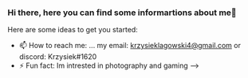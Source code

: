 ### Hi there, here you can find some informartions about me👋

Here are some ideas to get you started:
- 📫 How to reach me: ... my email: krzysieklagowski4@gmail.com or discord: Krzysiek#1620
- ⚡ Fun fact: Im intrested in photography and gaming
-->

